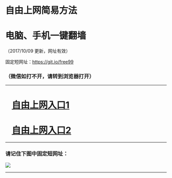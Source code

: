 ﻿# 自由上网简易方法

# 电脑、手机一键翻墙

（2017/10/09 更新，网址有效）

固定短网址：https://git.io/free99

### （微信如打不开，请转到浏览器打开）


***





# &nbsp;&nbsp; <a href="http://ft2652623745.fwq-tz-1001.info/fwqtz01.html?t=100900116982 " target="_blank">自由上网入口1</a>
# &nbsp;&nbsp; <a href="http://ft1815310943.fwq-tz-1002.info/fwqtz02.html?t=100900131564 " target="_blank">自由上网入口2</a>
***

### 请记住下图中固定短网址：

<img src="https://s3-us-west-2.amazonaws.com/fwq-1001/yjfq-20170905okok.png" /> 


***

